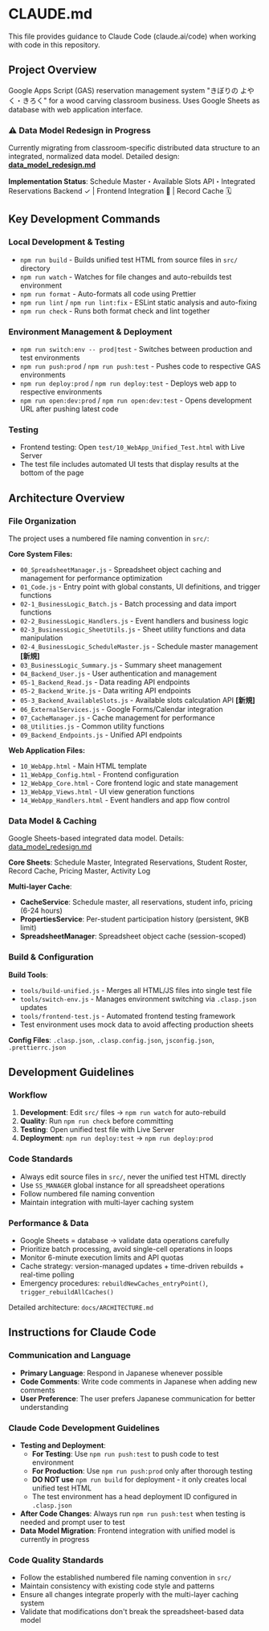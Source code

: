 # CLAUDE.md

This file provides guidance to Claude Code (claude.ai/code) when working with code in this
repository.

## Project Overview

Google Apps Script (GAS) reservation management system "きぼりの よやく・きろく" for a wood carving
classroom business. Uses Google Sheets as database with web application interface.

### ⚠️ Data Model Redesign in Progress

Currently migrating from classroom-specific distributed data structure to an integrated, normalized
data model. Detailed design: **[data_model_redesign.md](docs/data_model_redesign.md)**

**Implementation Status**: Schedule Master・Available Slots API・Integrated Reservations Backend ✓ |
Frontend Integration 🔧 | Record Cache 🗓️

## Key Development Commands

### Local Development & Testing

- `npm run build` - Builds unified test HTML from source files in `src/` directory
- `npm run watch` - Watches for file changes and auto-rebuilds test environment
- `npm run format` - Auto-formats all code using Prettier
- `npm run lint` / `npm run lint:fix` - ESLint static analysis and auto-fixing
- `npm run check` - Runs both format check and lint together

### Environment Management & Deployment

- `npm run switch:env -- prod|test` - Switches between production and test environments
- `npm run push:prod` / `npm run push:test` - Pushes code to respective GAS environments
- `npm run deploy:prod` / `npm run deploy:test` - Deploys web app to respective environments
- `npm run open:dev:prod` / `npm run open:dev:test` - Opens development URL after pushing latest
  code

### Testing

- Frontend testing: Open `test/10_WebApp_Unified_Test.html` with Live Server
- The test file includes automated UI tests that display results at the bottom of the page

## Architecture Overview

### File Organization

The project uses a numbered file naming convention in `src/`:

**Core System Files:**

- `00_SpreadsheetManager.js` - Spreadsheet object caching and management for performance
  optimization
- `01_Code.js` - Entry point with global constants, UI definitions, and trigger functions
- `02-1_BusinessLogic_Batch.js` - Batch processing and data import functions
- `02-2_BusinessLogic_Handlers.js` - Event handlers and business logic
- `02-3_BusinessLogic_SheetUtils.js` - Sheet utility functions and data manipulation
- `02-4_BusinessLogic_ScheduleMaster.js` - Schedule master management **[新規]**
- `03_BusinessLogic_Summary.js` - Summary sheet management
- `04_Backend_User.js` - User authentication and management
- `05-1_Backend_Read.js` - Data reading API endpoints
- `05-2_Backend_Write.js` - Data writing API endpoints
- `05-3_Backend_AvailableSlots.js` - Available slots calculation API **[新規]**
- `06_ExternalServices.js` - Google Forms/Calendar integration
- `07_CacheManager.js` - Cache management for performance
- `08_Utilities.js` - Common utility functions
- `09_Backend_Endpoints.js` - Unified API endpoints

**Web Application Files:**

- `10_WebApp.html` - Main HTML template
- `11_WebApp_Config.html` - Frontend configuration
- `12_WebApp_Core.html` - Core frontend logic and state management
- `13_WebApp_Views.html` - UI view generation functions
- `14_WebApp_Handlers.html` - Event handlers and app flow control

### Data Model & Caching

Google Sheets-based integrated data model. Details:
[data_model_redesign.md](docs/data_model_redesign.md)

**Core Sheets**: Schedule Master, Integrated Reservations, Student Roster, Record Cache, Pricing
Master, Activity Log

**Multi-layer Cache**:

- **CacheService**: Schedule master, all reservations, student info, pricing (6-24 hours)
- **PropertiesService**: Per-student participation history (persistent, 9KB limit)
- **SpreadsheetManager**: Spreadsheet object cache (session-scoped)

### Build & Configuration

**Build Tools**:

- `tools/build-unified.js` - Merges all HTML/JS files into single test file
- `tools/switch-env.js` - Manages environment switching via `.clasp.json` updates
- `tools/frontend-test.js` - Automated frontend testing framework
- Test environment uses mock data to avoid affecting production sheets

**Config Files**: `.clasp.json`, `.clasp.config.json`, `jsconfig.json`, `.prettierrc.json`

## Development Guidelines

### Workflow

1. **Development**: Edit `src/` files → `npm run watch` for auto-rebuild
2. **Quality**: Run `npm run check` before committing
3. **Testing**: Open unified test file with Live Server
4. **Deployment**: `npm run deploy:test` → `npm run deploy:prod`

### Code Standards

- Always edit source files in `src/`, never the unified test HTML directly
- Use `SS_MANAGER` global instance for all spreadsheet operations
- Follow numbered file naming convention
- Maintain integration with multi-layer caching system

### Performance & Data

- Google Sheets = database → validate data operations carefully
- Prioritize batch processing, avoid single-cell operations in loops
- Monitor 6-minute execution limits and API quotas
- Cache strategy: version-managed updates + time-driven rebuilds + real-time polling
- Emergency procedures: `rebuildNewCaches_entryPoint()`, `trigger_rebuildAllCaches()`

Detailed architecture: `docs/ARCHITECTURE.md`

## Instructions for Claude Code

### Communication and Language

- **Primary Language**: Respond in Japanese whenever possible
- **Code Comments**: Write code comments in Japanese when adding new comments
- **User Preference**: The user prefers Japanese communication for better understanding

### Claude Code Development Guidelines

- **Testing and Deployment**:
  - **For Testing**: Use `npm run push:test` to push code to test environment
  - **For Production**: Use `npm run push:prod` only after thorough testing
  - **DO NOT use** `npm run build` for deployment - it only creates local unified test HTML
  - The test environment has a head deployment ID configured in `.clasp.json`
- **After Code Changes**: Always run `npm run push:test` when testing is needed and prompt user to
  test
- **Data Model Migration**: Frontend integration with unified model is currently in progress

### Code Quality Standards

- Follow the established numbered file naming convention in `src/`
- Maintain consistency with existing code style and patterns
- Ensure all changes integrate properly with the multi-layer caching system
- Validate that modifications don't break the spreadsheet-based data model
